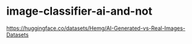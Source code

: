 # image-classifier-ai-and-not

https://huggingface.co/datasets/Hemg/AI-Generated-vs-Real-Images-Datasets